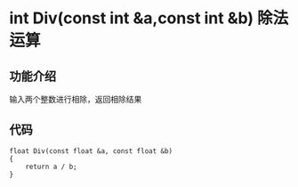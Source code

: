 # int Div(const int &a,const int &b) 除法运算
## 功能介绍
输入两个整数进行相除，返回相除结果
## 代码
```
float Div(const float &a, const float &b)
{
	return a / b;
}
```